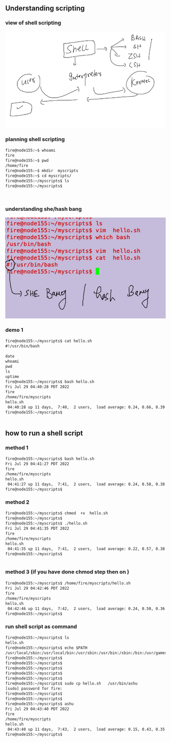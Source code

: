## Understanding scripting 

### view of shell scripting 

<img src="shell.png">

### planning shell scripting 

```
fire@node155:~$ whoami
fire
fire@node155:~$ pwd
/home/fire
fire@node155:~$ mkdir  myscripts 
fire@node155:~$ cd myscripts/
fire@node155:~/myscripts$ ls
fire@node155:~/myscripts$ 



```

### understanding she/hash bang

<img src="bang.png">

### demo 1 

```
fire@node155:~/myscripts$ cat hello.sh 
#!/usr/bin/bash

date
whoami
pwd
ls
uptime
fire@node155:~/myscripts$ bash hello.sh 
Fri Jul 29 04:40:28 PDT 2022
fire
/home/fire/myscripts
hello.sh
 04:40:28 up 11 days,  7:40,  2 users,  load average: 0.24, 0.66, 0.39
fire@node155:~/myscripts$ 


```

## how to run a shell script 

### method 1

```
fire@node155:~/myscripts$ bash hello.sh 
Fri Jul 29 04:41:27 PDT 2022
fire
/home/fire/myscripts
hello.sh
 04:41:27 up 11 days,  7:41,  2 users,  load average: 0.24, 0.58, 0.38
fire@node155:~/myscripts$ 
```

### method 2

```
fire@node155:~/myscripts$ chmod  +x  hello.sh 
fire@node155:~/myscripts$ 
fire@node155:~/myscripts$ ./hello.sh 
Fri Jul 29 04:41:35 PDT 2022
fire
/home/fire/myscripts
hello.sh
 04:41:35 up 11 days,  7:41,  2 users,  load average: 0.22, 0.57, 0.38
fire@node155:~/myscripts$ 


```

### method 3 (if you have done chmod step then on )

```
fire@node155:~/myscripts$ /home/fire/myscripts/hello.sh 
Fri Jul 29 04:42:46 PDT 2022
fire
/home/fire/myscripts
hello.sh
 04:42:46 up 11 days,  7:42,  2 users,  load average: 0.24, 0.50, 0.36
fire@node155:~/myscripts$
```

### run shell script as command 

```
fire@node155:~/myscripts$ ls
hello.sh
fire@node155:~/myscripts$ echo $PATH
/usr/local/sbin:/usr/local/bin:/usr/sbin:/usr/bin:/sbin:/bin:/usr/games:/usr/local/games:/snap/bin
fire@node155:~/myscripts$ 
fire@node155:~/myscripts$ 
fire@node155:~/myscripts$ 
fire@node155:~/myscripts$ 
fire@node155:~/myscripts$ 
fire@node155:~/myscripts$ sudo cp hello.sh   /usr/bin/ashu
[sudo] password for fire: 
fire@node155:~/myscripts$ 
fire@node155:~/myscripts$ 
fire@node155:~/myscripts$ ashu 
Fri Jul 29 04:43:40 PDT 2022
fire
/home/fire/myscripts
hello.sh
 04:43:40 up 11 days,  7:43,  2 users,  load average: 0.15, 0.43, 0.35
fire@node155:~/myscripts$ 
```

